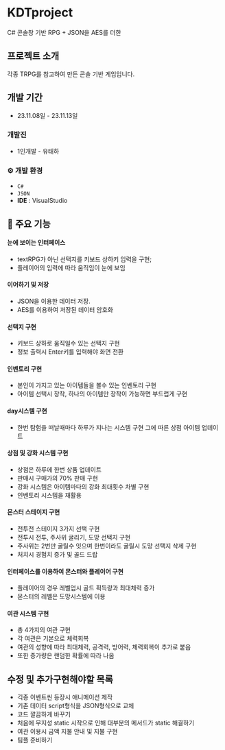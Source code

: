 # KDTproject

C# 콘솔창 기반 RPG + JSON을 AES를 더한

## 프로젝트 소개

각종 TRPG를 참고하여 만든 콘솔 기반 게임입니다.

## 개발 기간

- 23.11.08일 - 23.11.13일

### 개발진

- 1인개발 - 유태하

### ⚙️ 개발 환경

- `C#`
- `JSON`
- **IDE** : VisualStudio

## 📌 주요 기능

#### 눈에 보이는 인터페이스

- textRPG가 아닌 선택지를 키보드 상하키 입력을 구현;
- 플레이어의 입력에 따라 움직임이 눈에 보임

#### 이어하기 및 저장

- JSON을 이용한 데이터 저장.
- AES를 이용하여 저장된 데이터 암호화

#### 선택지 구현

- 키보드 상하로 움직일수 있는 선택지 구현
- 정보 출력시 Enter키를 입력해야 화면 전환

#### 인벤토리 구현

- 본인이 가지고 있는 아이템들을 볼수 있는 인벤토리 구현
- 아이템 선택시 장착, 하나의 아이템만 장착이 가능하면 부드럽게 구현

#### day시스템 구현

- 한번 탐험을 떠날때마다 하루가 지나는 시스템 구현 그에 따른 상점 아이템 업데이트

#### 상점 및 강화 시스템 구현

- 상점은 하루에 한번 상품 업데이트
- 판매시 구매가의 70% 판매 구현
- 강화 시스템은 아이템마다의 강화 최대횟수 차별 구현
- 인벤토리 시스템을 재활용

#### 몬스터 스테이지 구현

- 전투전 스테이지 3가지 선택 구현
- 전투시 전투, 주사위 굴리기, 도망 선택지 구현
- 주사위는 2번만 굴릴수 잇으며 한번이라도 굴릴시 도망 선택지 삭제 구현
- 처치시 경험치 증가 및 골드 드랍

#### 인터페이스를 이용하여 몬스터와 플레이어 구현

- 플레이어의 경우 레벨업시 골드 획득량과 최대체력 증가
- 몬스터의 레벨은 도망시스템에 이용

#### 여관 시스템 구현

- 총 4가지의 여관 구현
- 각 여관은 기본으로 체력회복
- 여관의 성향에 따라 최대체력, 공격력, 방어력, 체력회복이 추가로 붙음
- 또한 증가량은 랜덤한 확률에 따라 나옴

## 수정 및 추가구현해야할 목록

- 긱종 이벤트씬 등장시 애니메이션 제작
- 기존 데이터 script형식을 JSON형식으로 교체
- 코드 깔끔하게 바꾸기
- 처음에 무지성 static 시작으로 인해 대부분의 메서드가 static 해결하기
- 여관 이용시 금액 지불 안내 및 지불 구현
- 팀플 준비하기
